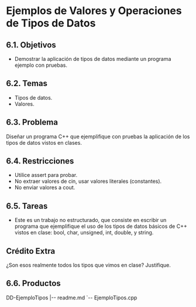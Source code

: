 # Ejemplos de Valores y Operaciones de Tipos de Datos
## 6.1. Objetivos
* Demostrar la aplicación de tipos de datos mediante un programa ejemplo con pruebas.
## 6.2. Temas
* Tipos de datos.
* Valores.
## 6.3. Problema
Diseñar un programa C++ que ejemplifique con pruebas la aplicación de los tipos de datos vistos en clases.
## 6.4. Restricciones
* Utilice assert para probar.
* No extraer valores de cin, usar valores literales (constantes).
* No enviar valores a cout.
## 6.5. Tareas
* Este es un trabajo no estructurado, que consiste en escribir un programa que ejemplifique el uso de los tipos de datos básicos de C++ vistos en clase: bool, char, unsigned, int, double, y string.
## Crédito Extra
¿Son esos realmente todos los tipos que vimos en clase? Justifique.
## 6.6. Productos
DD-EjemploTipos
|-- readme.md
`-- EjemploTipos.cpp
